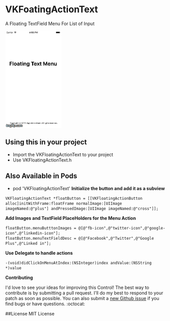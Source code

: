 # VKFoatingActionText
A Floating TextField Menu For List of Input

![alt Could Not Load Image](https://github.com/vaghul/VKFoatingActionText/blob/master/FloatingTextMenu/Media/zcdfo.gif)

## Using this in your project

- Import the VKFloatingActionText to your project
- Use VKFloatingActionText.h 

## Also Available in Pods
- pod 'VKFloatingActionText'
**Initialize the button and add it as a subview**
```
VKFloatingActionText *floatButton = [[VKFloatingActionButton alloc]initWithFrame:floatFrame normalImage:[UIImage imageNamed:@"plus"] andPressedImage:[UIImage imageNamed:@"cross"]];
```

**Add Images and TextField PlaceHolders for the Menu Action**
```
floatButton.menuButttonImages = @[@"fb-icon",@"twitter-icon",@"google-icon",@"linkedin-icon"];
floatButton.menuTextFieldDesc = @[@"Facebook",@"Twitter",@"Google Plus",@"Linked in"];
```
**Use Delegate to handle actions**
```
-(void)didClickOnMenuAtIndex:(NSInteger)index andValue:(NSString *)value
```
**Contributing**

I'd love to see your ideas for improving this Control! The best way to contribute is by submitting a pull request. I'll do my best to respond to your patch as soon as possible. You can also submit a [new Github issue](https://github.com/vaghul/VKFoatingActionText/issues/new) if you find bugs or have questions. :octocat:

##License
MIT License
